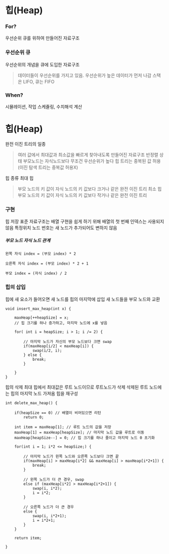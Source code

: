 # 힙(Heap)
### For?
우선순위 큐를 위하여 만들어진 자료구조
### 우선순위 큐
우선순위의 개념을 큐에 도입한 자료구조
> 데이터들이 우선순위를 가지고 있음. 우선순위가 높은 데이터가 먼저 나감
스택은 LIFO, 큐는 FIFO
### When?
시뮬레이션, 작업 스케쥴링, 수치해석 계산

# 힙(Heap)
완전 이진 트리의 일종
> 여러 값에서 최대값과 최소값을 빠르게 찾아내도록 만들어진 자료구조
반정렬 상태
> 부모노드는 자식노드보다 무조건 우선순위가 높다
힙 트리는 중복된 값 허용 (이진 탐색 트리는 중복값 허용X)

힙 종류
최대 힙
> 부모 노드의 키 값이 자식 노드의 키 값보다 크거나 같은 완전 이진 트리
최소 힙
> 부모 노드의 키 값이 자식 노드의 키 값보다 작거나 같은 완전 이진 트리

### 구현
힙 저장 표준 자료구조는 배열
구현을 쉽게 하기 위해 배열의 첫 번째 인덱스는 사용되지 않음
특정위치 노드 번호는 새 노드가 추가되어도 변하지 않음
##### 부모 노드 자식 노드 관계
```
왼쪽 자식 index = (부모 index) * 2

오른쪽 자식 index = (부모 index) * 2 + 1

부모 index = (자식 index) / 2
```

### 힙의 삽입
힙에 새 요소가 들어오면 새 노드를 힙의 마지막에 삽입
새 노드들을 부모 노드와 교환
```
void insert_max_heap(int x) {
    
    maxHeap[++heapSize] = x; 
    // 힙 크기를 하나 증가하고, 마지막 노드에 x를 넣음
    
    for( int i = heapSize; i > 1; i /= 2) {
        
        // 마지막 노드가 자신의 부모 노드보다 크면 swap
        if(maxHeap[i/2] < maxHeap[i]) {
            swap(i/2, i);
        } else {
            break;
        }
        
    }
}
```

힙의 삭제
최대 힙에서 최대값은 루트 노드이므로 루트노드가 삭제
삭제된 루트 노드에는 힙의 마지막 노드 가져옴
힙을 재구성
```
int delete_max_heap() {
    
    if(heapSize == 0) // 배열이 비어있으면 리턴
        return 0;
    
    int item = maxHeap[1]; // 루트 노드의 값을 저장
    maxHeap[1] = maxHeap[heapSize]; // 마지막 노드 값을 루트로 이동
    maxHeap[heapSize--] = 0; // 힙 크기를 하나 줄이고 마지막 노드 0 초기화
    
    for(int i = 1; i*2 <= heapSize;) {
        
        // 마지막 노드가 왼쪽 노드와 오른쪽 노드보다 크면 끝
        if(maxHeap[i] > maxHeap[i*2] && maxHeap[i] > maxHeap[i*2+1]) {
            break;
        }
        
        // 왼쪽 노드가 더 큰 경우, swap
        else if (maxHeap[i*2] > maxHeap[i*2+1]) {
            swap(i, i*2);
            i = i*2;
        }
        
        // 오른쪽 노드가 더 큰 경우
        else {
            swap(i, i*2+1);
            i = i*2+1;
        }
    }
    
    return item;
    
}
```

